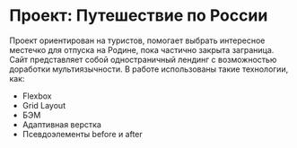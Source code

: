 # Проект: Путешествие по России

Проект ориентирован на туристов, помогает выбрать интересное местечко для отпуска на Родине, пока частично закрыта заграница.
Сайт представляет собой одностраничный лендинг с возможностью доработки мультиязычности. 
В работе использованы такие технологии, как:
* Flexbox
* Grid Layout
* БЭМ
* Адаптивная верстка
* Псевдоэлементы before и after 
